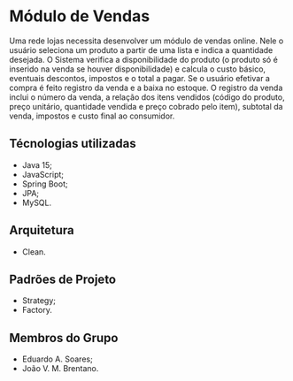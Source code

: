 # Módulo de Vendas

Uma rede lojas necessita desenvolver um módulo de vendas online. Nele o usuário seleciona um produto a partir de uma lista e indica a quantidade desejada. O Sistema verifica a disponibilidade do produto (o produto só é inserido na venda se houver disponibilidade) e calcula o custo básico, eventuais descontos, impostos e o total a pagar. Se o usuário efetivar a compra é feito registro da venda e a baixa no estoque. O registro da venda inclui o número da venda, a relação dos itens vendidos (código do produto, preço unitário, quantidade vendida e preço cobrado pelo item), subtotal da venda, impostos e custo final ao consumidor.

## Técnologias utilizadas

- Java 15;
- JavaScript;
- Spring Boot;
- JPA;
- MySQL.

## Arquitetura

- Clean.

## Padrões de Projeto

- Strategy;
- Factory.

## Membros do Grupo

- Eduardo A. Soares;
- João V. M. Brentano.